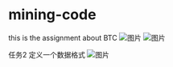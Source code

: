 # mining-code
this is the assignment about BTC
![图片](https://user-images.githubusercontent.com/82131977/116214876-b8e79c00-a779-11eb-82cc-069e44e6f17a.png)
![图片](https://user-images.githubusercontent.com/82131977/116214902-bedd7d00-a779-11eb-83cd-835ee03ba51b.png)

任务2
定义一个数据格式
![图片](https://user-images.githubusercontent.com/82131977/116416842-4bb53300-a86d-11eb-9f9b-0bf90cc3ae83.png)

